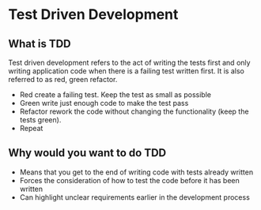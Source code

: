 Test Driven Development
=======================

What is TDD
-----------

Test driven development refers to the act of writing the tests first
and only writing application code when there is a failing test written
first.  It is also referred to as red, green refactor.

* Red create a failing test.  Keep the test as small as possible
* Green write just enough code to make the test pass
* Refactor rework the code without changing the functionality (keep the tests green).
* Repeat

Why would you want to do TDD
----------------------------

* Means that you get to the end of writing code with tests already written
* Forces the consideration of how to test the code before it has been written
* Can highlight unclear requirements earlier in the development process
